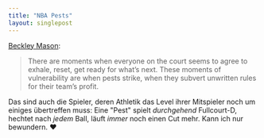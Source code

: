 ```yaml
---
title: "NBA Pests"
layout: singlepost
---
```


[Beckley Mason](http://hoopspeak.com/2012/11/andrerson-varejao-and-the-nbas-best-pests/):

> There are moments when everyone on the court seems to agree to exhale, reset, get ready for what’s next. These moments of vulnerability are when pests strike, when they subvert unwritten rules for their team’s profit.

Das sind auch die Spieler, deren Athletik das Level ihrer Mitspieler noch um einiges übertreffen muss: Eine "Pest" spielt *durchgehend* Fullcourt-D, hechtet nach *jedem* Ball, läuft *immer* noch einen Cut mehr. Kann ich nur bewundern. ♥